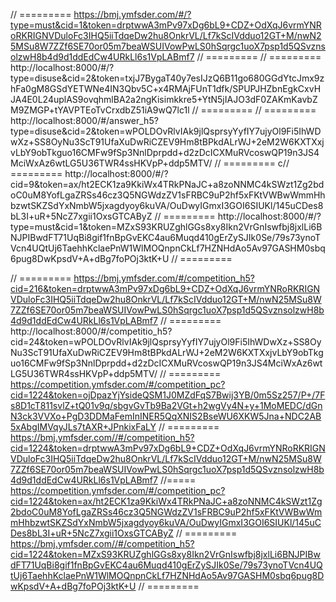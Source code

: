 // =========
https://bmj.ymfsder.com/#/?type=must&cid=1&token=drptwwA3mPv97xDg6bL9+CDZ+OdXqJ6vrmYNRoRKRIGNVDuloFc3IHQ5iiTdqeDw2hu8OnkrVL/Lf7kScIVdduo12GT+M/nwN25MSu8W7ZZf6SE70or05m7beaWSUIVowPwLS0hSqrgc1uoX7psp1d5QSvznsolzwH8b4d9d1ddEdCw4URkLl6s1VpLABmf7
// =========
// =========
http://localhost:8000/#/?type=disuse&cid=2&token=txjJ7BygaT40y7esIJzQ6B11go680GGdYtcJmx9zhFa0gM8GSdYETWNe4IN3Qbv5C+x4RMAjFUnT1dfk/SPUPJHZbnEgkCxvHJA4E0L24uplAS9ovqhmlBA2a2ngKisimkkre5+YtN5jIAJO3dF0ZAKmKavbZM9ZMGP+tYAVPTEoTvCrxdbZ51iA9wQ7lc1l
// =========
// =========
http://localhost:8000/#/answer_h5?type=disuse&cid=2&token=wPOLDOvRlvIAk9jlQsprsyYyfIY7ujyOl9Fi5IhWDwXz+SS8OyNu3ScT91UfaXuDwRiCZEV9Hm8tBPkdALrWJ+2eM2W6KXTXxjvLbY9obTkguo16CMFw9fSp3NnlDprpdd+d2zDcICXMuRVcoswQP19n3JS4MciWxAz6wtLG5U36TWR4ssHKVpP+ddp5MTV/
// =========
c// =========
http://localhost:8000/#/?cid=9&token=ax/ht2ECK1za9KkiWx4TRkPNaJC+a8zoNNMC4kSWzt1Zg2bdoC0uM8YofLgaZRSs46cz3Q5NGWdzZV1sFRBC9uP2hf5xFKtVWBwWmmHhbzwtSKZSdYxNmbW5jxagdyoy6kuVA/OuDwyIGmxI3GOI6SIUKl/145uCDes8bL3I+uR+5NcZ7xgii1OxsGTCAByZ
// =========
http://localhost:8000/#/?type=must&cid=1&token=MZxS93KRUZghlGGs8xy8Ikn2VrGnIswfbj8jxlLi6BNJPIBwdFT71UqBi8gif1fnBpGvEKC4au6Muqd410gErZySJIk0Se/79s73ynoTVcn4UQtUj6TaehhKclaePnW1WlMOQnpnCkLf7HZNHdAo5Av97GASHM0sbq6pug8DwKpsdV+A+dBg7foPOj3ktK+U
// =========


// =========
https://bmj.ymfsder.com/#/competition_h5?cid=216&token=drptwwA3mPv97xDg6bL9+CDZ+OdXqJ6vrmYNRoRKRIGNVDuloFc3IHQ5iiTdqeDw2hu8OnkrVL/Lf7kScIVdduo12GT+M/nwN25MSu8W7ZZf6SE70or05m7beaWSUIVowPwLS0hSqrgc1uoX7psp1d5QSvznsolzwH8b4d9d1ddEdCw4URkLl6s1VpLABmf7
// =========
http://localhost:8000/#/competitio_h5?cid=24&token=wPOLDOvRlvIAk9jlQsprsyYyfIY7ujyOl9Fi5IhWDwXz+SS8OyNu3ScT91UfaXuDwRiCZEV9Hm8tBPkdALrWJ+2eM2W6KXTXxjvLbY9obTkguo16CMFw9fSp3NnlDprpdd+d2zDcICXMuRVcoswQP19n3JS4MciWxAz6wtLG5U36TWR4ssHKVpP+ddp5MTV/
// =========
https://competition.ymfsder.com/#/competition_pc?cid=1224&token=ojDpazYjYsideQSM1J0MZdFqS7Bwij3YB/0m5Sz257/P+/7Fs8D1cT811svlZ+tQ01v9q/sbgvGvTb9Ba2VGt+h2wgVy4N+y+1MoMEDC/dGnN3ck3VVXo+PgD3DDMaFemInINER5QqXNIS2BseWU6XKW5Jna+NDC2AB5xAbgIMVqyJLs7tAXR+JPnkixFaLY
// =========
https://bmj.ymfsder.com//#/competition_h5?cid=1224&token=drptwwA3mPv97xDg6bL9+CDZ+OdXqJ6vrmYNRoRKRIGNVDuloFc3IHQ5iiTdqeDw2hu8OnkrVL/Lf7kScIVdduo12GT+M/nwN25MSu8W7ZZf6SE70or05m7beaWSUIVowPwLS0hSqrgc1uoX7psp1d5QSvznsolzwH8b4d9d1ddEdCw4URkLl6s1VpLABmf7
//=====
https://competition.ymfsder.com/#/competition_pc?cid=1224&token=ax/ht2ECK1za9KkiWx4TRkPNaJC+a8zoNNMC4kSWzt1Zg2bdoC0uM8YofLgaZRSs46cz3Q5NGWdzZV1sFRBC9uP2hf5xFKtVWBwWmmHhbzwtSKZSdYxNmbW5jxagdyoy6kuVA/OuDwyIGmxI3GOI6SIUKl/145uCDes8bL3I+uR+5NcZ7xgii1OxsGTCAByZ
// =========
https://bmj.ymfsder.com//#/competition_h5?cid=1224&token=MZxS93KRUZghlGGs8xy8Ikn2VrGnIswfbj8jxlLi6BNJPIBwdFT71UqBi8gif1fnBpGvEKC4au6Muqd410gErZySJIk0Se/79s73ynoTVcn4UQtUj6TaehhKclaePnW1WlMOQnpnCkLf7HZNHdAo5Av97GASHM0sbq6pug8DwKpsdV+A+dBg7foPOj3ktK+U
// =========

